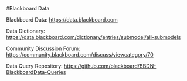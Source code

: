 #Blackboard Data

Blackboard Data: https://data.blackboard.com

Data Dictionary: https://data.blackboard.com/dictionary/entries/submodel/all-submodels

Community Discussion Forum: https://community.blackboard.com/discuss/viewcategory/70

Data Query Repository: https://github.com/blackboard/BBDN-BlackboardData-Queries
